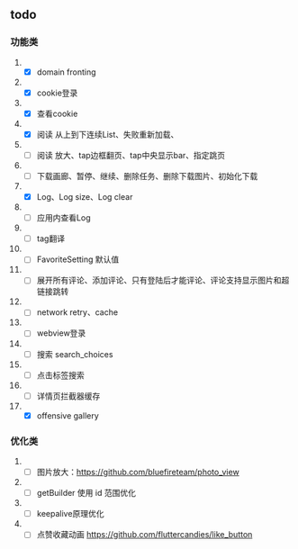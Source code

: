 ## todo
### 功能类
1. -[x] domain fronting
2. -[x] cookie登录
3. -[x] 查看cookie
4. -[x] 阅读 从上到下连续List、失败重新加载、
5. - [ ] 阅读 放大、tap边框翻页、tap中央显示bar、指定跳页
6. -[ ] 下载画廊、暂停、继续、删除任务、删除下载图片、初始化下载
7. -[x]  Log、Log size、Log clear
8. - [ ]  应用内查看Log
9. - [ ] tag翻译
10. - [ ] FavoriteSetting 默认值
11. -[ ] 展开所有评论、添加评论、只有登陆后才能评论、评论支持显示图片和超链接跳转
12. - [ ] network retry、cache
13. - [ ] webview登录
14. -[ ] 搜索 search_choices
15. -[ ] 点击标签搜索
16. -[ ] 详情页拦截器缓存
17. -[x] offensive gallery

### 优化类
1. -[ ] 图片放大：https://github.com/bluefireteam/photo_view
2. -[ ] getBuilder 使用 id 范围优化 
3. -[ ] keepalive原理优化
4. -[ ] 点赞收藏动画 https://github.com/fluttercandies/like_button
